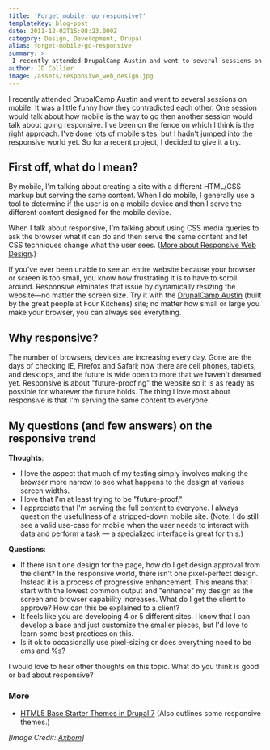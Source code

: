 ```yaml
---
title: 'Forget mobile, go responsive?'
templateKey: blog-post
date: 2011-12-02T15:08:23.000Z
category: Design, Development, Drupal
alias: forget-mobile-go-responsive
summary: > 
 I recently attended DrupalCamp Austin and went to several sessions on mobile. It was a little funny how they contradicted each other. One session would talk about how mobile is the way to go then another session would talk about going responsive. I've been on the fence on which I think is the right approach. I've done lots of mobile sites, but I hadn't jumped into the responsive world yet. So for a recent project, I decided to give it a try.  	First off, what do I mean? By mobile, I'm talking about creating a site with a different HTML/CSS markup but serving the same content. When I do mobile, I generally use a tool to determine if the user is on a mobile device and then I serve the different content designed for the mobile device.
author: JD Collier
image: /assets/responsive_web_design.jpg
---
```


I recently attended DrupalCamp Austin and went to several sessions on mobile. It was a little funny how they contradicted each other. One session would talk about how mobile is the way to go then another session would talk about going responsive. I've been on the fence on which I think is the right approach. I've done lots of mobile sites, but I hadn't jumped into the responsive world yet. So for a recent project, I decided to give it a try.

First off, what do I mean?
--------------------------

By mobile, I'm talking about creating a site with a different HTML/CSS markup but serving the same content. When I do mobile, I generally use a tool to determine if the user is on a mobile device and then I serve the different content designed for the mobile device.

When I talk about responsive, I'm talking about using CSS media queries to ask the browser what it can do and then serve the same content and let CSS techniques change what the user sees. ([More about Responsive Web Design](http://alistapart.com/article/responsive-web-design).)

If you've ever been unable to see an entire website because your browser or screen is too small, you know how frustrating it is to have to scroll around. Responsive elminates that issue by dynamically resizing the website—no matter the screen size. Try it with the [DrupalCamp Austin](http://2011.drupalcampaustin.org/) (built by the great people at Four Kitchens) site; no matter how small or large you make your browser, you can always see everything.

Why responsive?
---------------

The number of browsers, devices are increasing every day. Gone are the days of checking IE, Firefox and Safari; now there are cell phones, tablets, and desktops, and the future is wide open to more that we haven't dreamed yet. Responsive is about "future-proofing" the website so it is as ready as possible for whatever the future holds. The thing I love most about responsive is that I'm serving the same content to everyone. 

My questions (and few answers) on the responsive trend
------------------------------------------------------

**Thoughts**:

*   I love the aspect that much of my testing simply involves making the browser more narrow to see what happens to the design at various screen widths.
*   I love that I'm at least trying to be "future-proof."
*   I appreciate that I'm serving the full content to everyone. I always question the usefullness of a stripped-down mobile site. (Note: I do still see a valid use-case for mobile when the user needs to interact with data and perform a task — a specialized interface is great for this.)

**Questions**:

*   If there isn't one design for the page, how do I get design approval from the client? In the responsive world, there isn't one pixel-perfect design. Instead it is a process of progressive enhancement. This means that I start with the lowest common output and "enhance" my design as the screen and browser capability increases. What do I get the client to approve? How can this be explained to a client?
*   It feels like you are developing 4 or 5 different sites. I know that I can develop a base and just customize the smaller pieces, but I'd love to learn some best practices on this.
*   Is it ok to occasionally use pixel-sizing or does everything need to be ems and %s?

I would love to hear other thoughts on this topic. What do you think is good or bad about responsive?

### More

*   [HTML5 Base Starter Themes in Drupal 7](/blog/06/29/2011/html5-base-starter-themes-drupal-7) (Also outlines some responsive themes.)

_\[Image Credit: [Axbom](http://www.flickr.com/photos/axbom/)\]_